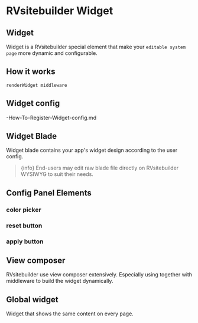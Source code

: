 # RVsitebuilder Widget

## Widget
Widget is a RVsitebuilder special element that make your `editable system page` more dynamic and configurable. 


## How it works 

`renderWidget middleware`

## Widget config 

-How-To-Register-Widget-config.md  

 ## Widget Blade
 
 Widget blade contains your app's widget design according to the user config. 
 
 
> {info} End-users may edit raw blade file directly on RVsitebuilder WYSIWYG to suit their needs.


## Config Panel Elements

### color picker
### reset button
### apply button

## View composer 

RVsitebuilder use view composer extensively. Especially using together with middleware to build the widget dynamically. 



## Global widget 

Widget that shows the same content on every page. 

 
